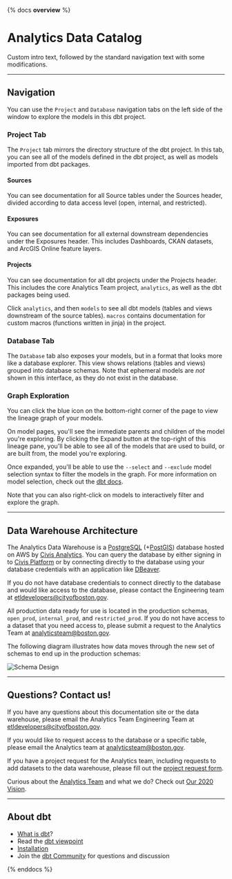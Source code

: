 {% docs __overview__ %}

# Analytics Data Catalog

Custom intro text, followed by the standard navigation text with some modifications.

---

## Navigation
You can use the `Project` and `Database` navigation tabs on the left side of the window to explore the models in this dbt project.

### Project Tab
The `Project` tab mirrors the directory structure of the dbt project. In this tab, you can see all of the models defined in the dbt project, as well as models imported from dbt packages.

#### Sources

You can see documentation for all Source tables under the Sources header, divided according to data access level (open, internal, and restricted).

#### Exposures

You can see documentation for all external downstream dependencies under the Exposures header. This includes Dashboards, CKAN datasets, and ArcGIS Online feature layers.

#### Projects

You can see documentation for all dbt projects under the Projects header. This includes the core Analytics Team project, `analytics`, as well as the dbt packages being used. 

Click `analytics`, and then `models` to see all dbt models (tables and views downstream of the source tables). `macros` contains documentation for custom macros (functions written in jinja) in the project.

### Database Tab
The `Database` tab also exposes your models, but in a format that looks more like a database explorer. This view shows relations (tables and views) grouped into database schemas. Note that ephemeral models are *not* shown in this interface, as they do not exist in the database.

### Graph Exploration
You can click the blue icon on the bottom-right corner of the page to view the lineage graph of your models.

On model pages, you'll see the immediate parents and children of the model you're exploring. By clicking the Expand button at the top-right of this lineage pane, you'll be able to see all of the models that are used to build, or are built from, the model you're exploring.

Once expanded, you'll be able to use the `--select` and `--exclude` model selection syntax to filter the models in the graph. For more information on model selection, check out the [dbt docs](https://docs.getdbt.com/docs/model-selection-syntax).

Note that you can also right-click on models to interactively filter and explore the graph.

---

## Data Warehouse Architecture

The Analytics Data Warehouse is a [PostgreSQL](https://getdbt.slack.com/archives/C01NH3F2E05/p1694461283130219) (+[PostGIS](https://postgis.net/)) database hosted on AWS by [Civis Analytics](https://www.civisanalytics.com/). You can query the database by either signing in to [Civis Platform](https://platform.civisanalytics.com/spa/) or by connecting directly to the database using your database credentials with an application like [DBeaver](https://dbeaver.io/).

If you do not have database credentials to connect directly to the database and would like access to the database, please contact the Engineering team at [etldevelopers@cityofboston.gov](mailto:etldevelopers@cityofboston.gov).

All production data ready for use is located in the production schemas, `open_prod`, `internal_prod`, and `restricted_prod`. If you do not have access to a dataset that you need access to, please submit a request to the Analytics Team at [analyticsteam@boston.gov](mailto:analyticsteam@boston.gov).

The following diagram illustrates how data moves through the new set of schemas to end up in the production schemas:

![Schema Design](assets/schema_design.png)

---

## Questions? Contact us!

If you have any questions about this documentation site or the data warehouse, please email the Analytics Team Engineering Team at [etldevelopers@cityofboston.gov](mailto:etldevelopers@cityofboston.gov). 

If you would like to request access to the database or a specific table, please email the Analytics team at [analyticsteam@boston.gov](mailto:analyticsteam@boston.gov).

If you have a project request for the Analytics team, including requests to add datasets to the data warehouse, please fill out the [project request form](https://app.smartsheet.com/b/form/be7fafeb89f0483e99f9f25ce9f1e661).

Curious about the [Analytics Team](https://www.boston.gov/departments/analytics-team) and what we do? Check out [Our 2020 Vision](https://www.boston.gov/sites/default/files/file/2020/02/5%20Years%20Analytics.pdf).

---

## About dbt
- [What is dbt](https://docs.getdbt.com/docs/introduction)?
- Read the [dbt viewpoint](https://docs.getdbt.com/docs/viewpoint)
- [Installation](https://docs.getdbt.com/docs/installation)
- Join the [dbt Community](https://www.getdbt.com/community/) for questions and discussion

{% enddocs %}